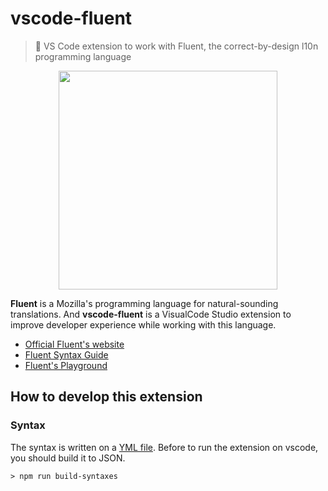 # vscode-fluent

> 💬 VS Code extension to work with Fluent, the correct-by-design l10n programming language

<p align="center">
  <img height="350px" src="https://user-images.githubusercontent.com/9501115/79078504-ba762b80-7d00-11ea-93d4-c2ee6806856b.png">
</p>

**Fluent** is a Mozilla's programming language for natural-sounding translations. And **vscode-fluent** is a VisualCode Studio extension to improve developer experience while working with this language.

- [Official Fluent's website](https://projectfluent.org/)
- [Fluent Syntax Guide](https://www.projectfluent.org/fluent/guide/)
- [Fluent's Playground](https://projectfluent.org/play/)

## How to develop this extension

### Syntax

The syntax is written on a [YML file](./syntaxes/fluent.tmLanguage.yml). Before to run the extension on vscode, you should build it to JSON.

```
> npm run build-syntaxes
```
